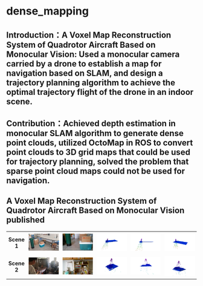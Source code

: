 # dense_mapping

## Introduction：A Voxel Map Reconstruction System of Quadrotor Aircraft Based on Monocular Vision: Used a monocular camera carried by a drone to establish a map for navigation based on SLAM, and design a trajectory planning algorithm to achieve the optimal trajectory flight of the drone in an indoor scene.

## Contribution：Achieved depth estimation in monocular SLAM algorithm to generate dense point clouds, utilized OctoMap in ROS to convert point clouds to 3D grid maps that could be used for trajectory planning, solved the problem that sparse point cloud maps could not be used for navigation.

## A Voxel Map Reconstruction System of Quadrotor Aircraft Based on Monocular Vision published

<table style="width:100%; border-collapse: collapse;">
  <tr>
    <td style="padding:5px; text-align:center; vertical-align:middle;"><strong>Scene 1</strong><br></td>
    <td style="padding:5px; text-align:center;"><img src="https://github.com/Burger-Z/Dense_mapping/blob/main/Figures/figure11.png" alt="图片1" style="max-width:100%; height:auto;"></td>
    <td style="padding:5px; text-align:center;"><img src="https://github.com/Burger-Z/Dense_mapping/blob/main/Figures/figure12.png" alt="图片2" style="max-width:100%; height:auto;"></td>
    <td style="padding:5px; text-align:center;"><img src="https://github.com/Burger-Z/Dense_mapping/blob/main/Figures/figure13.png" alt="图片3" style="max-width:100%; height:auto;"></td>
    <td style="padding:5px; text-align:center;"><img src="https://github.com/Burger-Z/Dense_mapping/blob/main/Figures/figure14.png" alt="图片4" style="max-width:100%; height:auto;"></td>
    <td style="padding:5px; text-align:center;"><img src="https://github.com/Burger-Z/Dense_mapping/blob/main/Figures/figure15.png" alt="图片5" style="max-width:100%; height:auto;"></td>
    
  </tr>
  <tr>
    <td style="padding:5px; text-align:center; vertical-align:middle;"><strong>Scene 2</strong><br></td>
    <td style="padding:5px; text-align:center;"><img src="https://github.com/Burger-Z/Dense_mapping/blob/main/Figures/figure21.png" alt="图片7" style="max-width:100%; height:auto;"></td>
    <td style="padding:5px; text-align:center;"><img src="https://github.com/Burger-Z/Dense_mapping/blob/main/Figures/figure22.png" alt="图片8" style="max-width:100%; height:auto;"></td>
    <td style="padding:5px; text-align:center;"><img src="https://github.com/Burger-Z/Dense_mapping/blob/main/Figures/figure23.png" alt="图片9" style="max-width:100%; height:auto;"></td>
    <td style="padding:5px; text-align:center;"><img src="https://github.com/Burger-Z/Dense_mapping/blob/main/Figures/figure24.png" alt="图片10" style="max-width:100%; height:auto;"></td>
    <td style="padding:5px; text-align:center;"><img src="https://github.com/Burger-Z/Dense_mapping/blob/main/Figures/figure25.png" alt="图片11" style="max-width:100%; height:auto;"></td>
  </tr>
</table>
